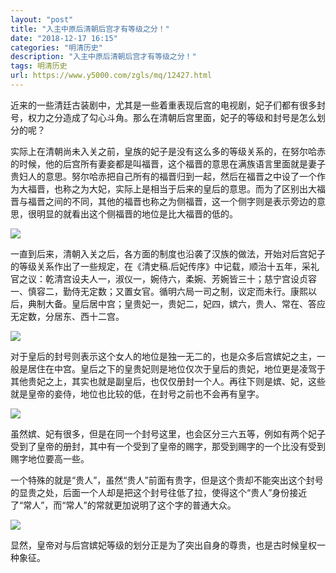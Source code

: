 ```yaml
---
layout: "post"
title: "入主中原后清朝后宫才有等级之分！"
date: "2018-12-17 16:15"
categories: "明清历史"
description: "入主中原后清朝后宫才有等级之分！"
tags: 明清历史
url: https://www.y5000.com/zgls/mq/12427.html
---
```






近来的一些清廷古装剧中，尤其是一些着重表现后宫的电视剧，妃子们都有很多封号，权力之分造成了勾心斗角。那么在清朝后宫里面，妃子的等级和封号是怎么划分的呢？

实际上在清朝尚未入关之前，皇族的妃子是没有这么多的等级关系的，在努尔哈赤的时候，他的后宫所有妻妾都是叫福晋，这个福晋的意思在满族语言里面就是妻子贵妇人的意思。努尔哈赤把自己所有的福晋归到一起，然后在福晋之中设了一个作为大福晋，也称之为大妃，实际上是相当于后来的皇后的意思。而为了区别出大福晋与福晋之间的不同，其他的福晋也称之为侧福晋，这一个侧字则是表示旁边的意思，很明显的就看出这个侧福晋的地位是比大福晋的低的。

![](https://img.y5000.com/uploads/allimg/170206/8-1F206151406218.jpg)

一直到后来，清朝入关之后，各方面的制度也沿袭了汉族的做法，开始对后宫妃子的等级关系作出了一些规定，在《清史稿.后妃传序》中记载，顺治十五年，采礼官之议：乾清宫设夫人一，淑仪一，婉侍六，柔婉、芳婉皆三十；慈宁宫设贞容一、慎容二，勤侍无定数；又置女官。循明六局一司之制，议定而未行。康熙以后，典制大备。皇后居中宫；皇贵妃一，贵妃二，妃四，嫔六，贵人、常在、答应无定数，分居东、西十二宫。

![](https://img.y5000.com/uploads/allimg/170206/8-1F2061513553I.jpg)

对于皇后的封号则表示这个女人的地位是独一无二的，也是众多后宫嫔妃之主，一般是居住在中宫。皇后之下的皇贵妃则是地位仅次于皇后的贵妃，地位更是凌驾于其他贵妃之上，其实也就是副皇后，也仅仅册封一个人。再往下则是嫔、妃，这些就是皇帝的妾侍，地位也比较的低，在封号之前也不会再有皇字。

![](https://img.y5000.com/uploads/allimg/170206/8-1F206151343251.jpg)

虽然嫔、妃有很多，但是在同一个封号这里，也会区分三六五等，例如有两个妃子受到了皇帝的册封，其中有一个受到了皇帝的赐字，那受到赐字的一个比没有受到赐字地位要高一些。

一个特殊的就是“贵人”，虽然“贵人”前面有贵字，但是这个贵却不能突出这个封号的显贵之处，后面一个人却是把这个封号往低了拉，使得这个“贵人”身份接近了“常人”，而“常人”的常就更加说明了这个字的普通大众。

![](https://img.y5000.com/uploads/allimg/170206/8-1F206151331B5.jpg)

显然，皇帝对与后宫嫔妃等级的划分正是为了突出自身的尊贵，也是古时候皇权一种象征。
